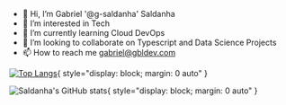 - 👋 Hi, I’m Gabriel '@g-saldanha' Saldanha
- 👀 I’m interested in Tech
- 🌱 I’m currently learning Cloud DevOps
- 💞️ I’m looking to collaborate on Typescript and Data Science Projects
- 📫 How to reach me gabriel@gbldev.com

<!---
g-saldanha/g-saldanha is a ✨ special ✨ repository because its `README.md` (this file) appears on your GitHub profile.
You can click the Preview link to take a look at your changes.
--->
[![Top Langs](https://github-readme-stats.vercel.app/api/top-langs/?username=g-saldanha&layout=compact)](https://github.com/anuraghazra/github-readme-stats){ style="display: block; margin: 0 auto" } 

![Saldanha's GitHub stats](https://github-readme-stats.vercel.app/api?username=g-saldanha&show_icons=true&theme=dracula){ style="display: block; margin: 0 auto" } 

